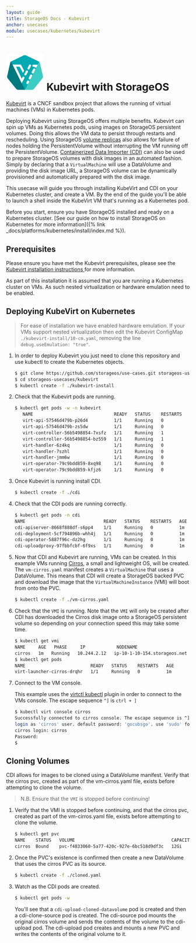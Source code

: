 ```yaml
---
layout: guide
title: StorageOS Docs - Kubevirt
anchor: usecases
module: usecases/kubernetes/kubevirt
---
```


# ![image](/images/docs/explore/kubevirt.png) Kubevirt with StorageOS

[Kubevirt](https://kubevirt.io) is a CNCF sandbox project that allows the
running of virtual machines (VMs) in Kubernetes pods.

Deploying Kubevirt using StorageOS offers multiple benefits. Kubevirt can spin
up VMs as Kubernetes pods, using images on StorageOS persistent volumes. Doing
this allows the VM data to persist through restarts and rescheduling. Using
StorageOS [volume
replicas](https://docs.storageos.com/docs/concepts/replication) also allows for
failure of nodes holding the PersistentVolume without interrupting the VM
running off the PersistentVolume. [Containerized Data Importer
(CDI)](https://github.com/kubevirt/containerized-data-importer) can also be
used to prepare StorageOS volumes with disk images in an automated fashion.
Simply by declaring that a `VirtualMachine` will use a DataVolume and providing
the disk image URL, a StorageOS volume can be dynamically provisioned and
automatically prepared with the disk image.

This usecase will guide you through installing KubeVirt and CDI on your
Kubernetes cluster, and create a VM. By the end of the guide you'll be able to
launch a shell inside the KubeVirt VM that's running as a Kubernetes pod.

Before you start, ensure you have StorageOS installed and ready on a Kubernetes
cluster. [See our guide on how to install StorageOS on Kubernetes for more
information]({% link _docs/platforms/kubernetes/install/index.md %}).

## Prerequisites

Please ensure you have met the Kubevirt prerequisites, please see the [
Kubevirt installation instructions
](https://kubevirt.io/user-guide/docs/latest/administration/intro.html) for
more information.

As part of this installation it is assumed that you are running a Kubernetes
cluster on VMs. As such nested virtualization or hardware emulation need to be
enabled.

## Deploying KubeVirt on Kubernetes

> For ease of installation we have enabled hardware emulation. If your VMs
> support nested virtualization then edit the Kubevirt ConfigMap
> `./kubevirt-install/10-cm.yaml`, removing the line `debug.useEmulation:
> "true"`.

1. In order to deploy Kubevirt you just need to clone this repository and use
   kubectl to create the Kubernetes objects.

   ```bash
   $ git clone https://github.com/storageos/use-cases.git storageos-usecases
   $ cd storageos-usecases/kubevirt
   $ kubectl create -f ./kubevirt-install
   ```
1. Check that the Kubevirt pods are running.

   ```bash
   $ kubectl get pods -w -n kubevirt
      NAME                               READY   STATUS    RESTARTS   AGE
      virt-api-57546d479b-p26d4          1/1     Running   0          1m
      virt-api-57546d479b-zs5dw          1/1     Running   0          1m
      virt-controller-56b5498854-7xsfz   1/1     Running   1          1m
      virt-controller-56b5498854-bz559   1/1     Running   1          1m
      virt-handler-6z4kq                 1/1     Running   0          1m
      virt-handler-7szhl                 1/1     Running   0          1m
      virt-handler-jmm6w                 1/1     Running   0          1m
      virt-operator-79c9bdd859-8xq98     1/1     Running   0          1m
      virt-operator-79c9bdd859-kfjz6     1/1     Running   0          1m
   ```

1. Once Kubevirt is running install CDI.

   ```bash
   $ kubectl create -f ./cdi
   ```

1. Check that the CDI pods are running correctly.

   ```bash
   $ kubectl get pods -n cdi
   NAME                              READY   STATUS    RESTARTS   AGE
   cdi-apiserver-8668f888df-s6pp4    1/1     Running   0          1m
   cdi-deployment-5cf794896b-whh4j   1/1     Running   0          1m
   cdi-operator-5887f96c-dz2hg       1/1     Running   0          1m
   cdi-uploadproxy-97fbbfcbf-6f9xs   1/1     Running   0          1m
   ```

1. Now that CDI and Kubevirt are running, VMs can be created. In this example
   VMs running [Cirros](https://launchpad.net/cirros/), a small and lightweight
   OS, will be created.  The `vm-cirros.yaml` manifest creates a
   `VirtualMachine` that uses a DataVolume. This means that CDI will create a
   StorageOS backed PVC and download the image that the
   `VirtualMachineInstance` (VMI) will boot from onto the PVC.

   ```bash
   $ kubectl create -f ./vm-cirros.yaml
   ```

1. Check that the `VMI` is running. Note that the
   `VMI` will only be created after CDI has downloaded the
   Cirros disk image onto a StorageOS persistent volume so depending on your
   connection speed this may take some time.

   ```bash
   $ kubectl get vmi
   NAME     AGE   PHASE     IP            NODENAME
   cirros   1m   Running   10.244.2.12   ip-10-1-10-154.storageos.net
   $ kubectl get pods
   NAME                         READY   STATUS    RESTARTS   AGE
   virt-launcher-cirros-drqhr   1/1     Running   0          1m
   ```

1. Connect to the VM console.

    This example uses the [virtctl
   kubectl](https://kubevirt.io/quickstart_minikube/#install-virtctl) plugin in
   order to connect to the VMs console. The escape sequence `^]` is `ctrl + ]`

   ```bash
   $ kubectl virt console cirros
   Successfully connected to cirros console. The escape sequence is ^]
   login as 'cirros' user. default password: 'gocubsgo'. use 'sudo' for root.
   cirros login: cirros
   Password:
   $
   ```

## Cloning Volumes

CDI allows for images to be cloned using a DataVolume manifest. Verify that the
cirros pvc, created as part of the vm-cirros.yaml file, exists before
attempting to clone the volume.

> N.B. Ensure that the `VMI` is stopped before continuing!

1. Verify that the VMI is stopped before continuing, and that the cirros pvc,
   created as part of the vm-cirros.yaml file, exists before attempting to
   clone the volume.

   ```bash
   $ kubectl get pvc
   NAME    STATUS   VOLUME                                     CAPACITY   ACCESS MODES   STORAGECLASS   AGE
   cirros  Bound    pvc-f4833060-5a77-420c-927e-6bc518d9df3c   12Gi       RWO            fast           1m
   ```

1. Once the PVC's existence is confirmed then create a new DataVolume that uses the cirros PVC as its source.

   ```bash
   $ kubectl create -f ./cloned.yaml
   ```

1. Watch as the CDI pods are created.
   ```bash
   $ kubectl get pods -w
   ```

   You'll see that a `cdi-upload-cloned-datavolume` pod is created and then a
   cdi-clone-source pod is created. The cdi-source pod mounts the original
   cirros volume and sends the contents of the volume to the cdi-upload pod.
   The cdi-upload pod creates and mounts a new PVC and writes the contents of
   the original volume to it.
